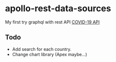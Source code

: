 # apollo-rest-data-sources

My first try graphql with rest API [COVID-19 API](https://covid19.mathdro.id/api)

## Todo

- Add search for each country.
- Change chart library (Apex maybe...)
